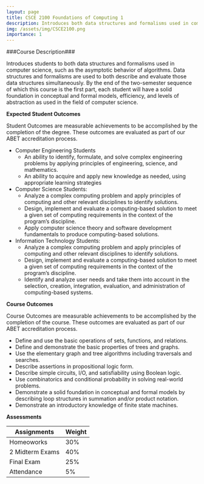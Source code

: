```yaml
---
layout: page
title: CSCE 2100 Foundations of Computing 1
description: Introduces both data structures and formalisms used in computer science, such as asymptotic behavior of algorithms.. 
img: /assets/img/CSCE2100.png
importance: 1
---
```


###Course Description###

Introduces students to both data structures and formalisms used in computer science, such as the asymptotic behavior of algorithms. Data structures and formalisms are used to both describe and evaluate those data structures simultaneously. By the end of the two-semester sequence of which this course is the first part, each student will have a solid foundation in conceptual and formal models, efficiency, and levels of abstraction as used in the field of computer science.

**Expected Student Outcomes**

Student Outcomes are measurable achievements to be accomplished by the completion of the degree.  These outcomes are evaluated as part of our ABET accreditation process.
* Computer Engineering Students
    * An ability to identify, formulate, and solve complex engineering problems by applying principles of engineering, science, and mathematics.
    * An ability to acquire and apply new knowledge as needed, using appropriate learning strategies
* Computer Science Students: 
    * Analyze a complex computing problem and apply principles of computing and other relevant disciplines to identify solutions.
    * Design, implement and evaluate a computing-based solution to meet a given set of computing requirements in the context of the program’s discipline.
    * Apply computer science theory and software development fundamentals to produce computing-based solutions.
 * Information Technology Students: 
    * Analyze a complex computing problem and apply principles of computing and other relevant disciplines to identify solutions.
    * Design, implement and evaluate a computing-based solution to meet a given set of computing requirements in the context of the program’s discipline.
    * Identify and analyze user needs and take them into account in the selection, creation, integration, evaluation, and administration of computing-based systems.
  
**Course Outcomes** 

Course Outcomes are measurable achievements to be accomplished by the completion of the course.  These outcomes are evaluated as part of our ABET accreditation process.
* Define and use the basic operations of sets, functions, and relations.
* Define and demonstrate the basic properties of trees and graphs.
* Use the elementary graph and tree algorithms including traversals and searches.
* Describe assertions in propositional logic form.
* Describe simple circuits, I/O, and satisfiability using Boolean logic.
* Use combinatorics and conditional probability in solving real-world problems.
* Demonstrate a solid foundation in conceptual and formal models by describing loop structures in summation and/or product notation.
* Demonstrate an introductory knowledge of finite state machines.

**Assessments**

Assignments            | Weight
---------------------- | -------
Homeoworks             | 30%
2 Midterm Exams        | 40%
Final Exam             | 25%
Attendance             | 5%
